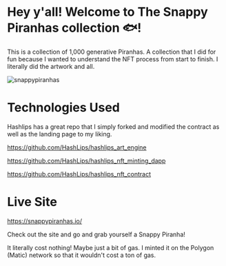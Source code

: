 # Hey y'all! Welcome to The Snappy Piranhas collection 🐟!

This is a collection of 1,000 generative Piranhas. A collection that I did for fun because I wanted to understand the NFT process from start to finish. 
I literally did the artwork and all.

![snappypiranhas](https://user-images.githubusercontent.com/88997637/150662196-a9e1338c-d431-4406-bef7-4022db11efc9.gif)

# Technologies Used

Hashlips has a great repo that I simply forked and modified the contract as well as the landing page to my liking. 

https://github.com/HashLips/hashlips_art_engine

https://github.com/HashLips/hashlips_nft_minting_dapp

https://github.com/HashLips/hashlips_nft_contract


# Live Site

https://snappypiranhas.io/

Check out the site and go and grab yourself a Snappy Piranha!

It literally cost nothing! Maybe just a bit of gas. I minted it on the Polygon (Matic) network so that it wouldn't cost a ton of gas. 


